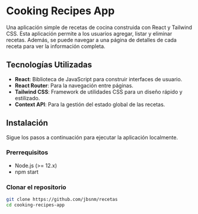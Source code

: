 # Cooking Recipes App

Una aplicación simple de recetas de cocina construida con React y Tailwind CSS. Esta aplicación permite a los usuarios agregar, listar y eliminar recetas. Además, se puede navegar a una página de detalles de cada receta para ver la información completa.

## Tecnologías Utilizadas

- **React**: Biblioteca de JavaScript para construir interfaces de usuario.
- **React Router**: Para la navegación entre páginas.
- **Tailwind CSS**: Framework de utilidades CSS para un diseño rápido y estilizado.
- **Context API**: Para la gestión del estado global de las recetas.

## Instalación

Sigue los pasos a continuación para ejecutar la aplicación localmente.

### Prerrequisitos

- Node.js (>= 12.x)
- npm start

### Clonar el repositorio

```bash
git clone https://github.com/jbsnm/recetas
cd cooking-recipes-app
